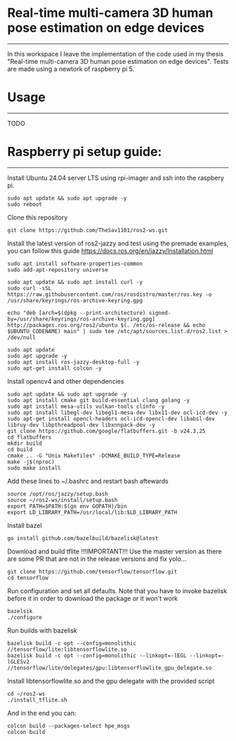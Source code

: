 # Real-time multi-camera 3D human pose estimation on edge devices
---

In this workspace I leave the implementation of the code used in my thesis "Real-time multi-camera 3D human pose estimation on edge devices". Tests are made using a newtork of raspberry pi 5.

# Usage
---

TODO

# Raspberry pi setup guide:
---
Install Ubuntu 24.04 server LTS using rpi-imager and ssh into the raspbery pi.

    sudo apt update && sudo apt upgrade -y
    sudo reboot

Clone this repository

    git clone https://github.com/TheSav1101/ros2-ws.git

Install the latest version of ros2-jazzy and test using the premade examples, you can follow this guide https://docs.ros.org/en/jazzy/Installation.html

    sudo apt install software-properties-common
    sudo add-apt-repository universe

    sudo apt update && sudo apt install curl -y
    sudo curl -sSL https://raw.githubusercontent.com/ros/rosdistro/master/ros.key -o /usr/share/keyrings/ros-archive-keyring.gpg

    echo "deb [arch=$(dpkg --print-architecture) signed-by=/usr/share/keyrings/ros-archive-keyring.gpg] http://packages.ros.org/ros2/ubuntu $(. /etc/os-release && echo $UBUNTU_CODENAME) main" | sudo tee /etc/apt/sources.list.d/ros2.list > /dev/null

    sudo apt update
    sudo apt upgrade -y
    sudo apt install ros-jazzy-desktop-full -y
    sudo apt-get install colcon -y

Install opencv4 and other dependencies

    sudo apt update && sudo apt upgrade -y
    sudo apt install cmake git build-essential clang golang -y
    sudo apt install mesa-utils vulkan-tools clinfo -y
    sudo apt install libegl-dev libegl1-mesa-dev libx11-dev ocl-icd-dev -y
    sudo apt-get install opencl-headers ocl-icd-opencl-dev libabsl-dev libruy-dev libpthreadpool-dev libxnnpack-dev -y
    git clone https://github.com/google/flatbuffers.git -b v24.3.25
    cd flatbuffers
    mkdir build
    cd build
    cmake .. -G "Unix Makefiles" -DCMAKE_BUILD_TYPE=Release
    make -j$(nproc)
    sudo make install

Add these lines to ~/.bashrc and restart bash aftewards

    source /opt/ros/jazzy/setup.bash
    source ~/ros2-ws/install/setup.bash
    export PATH=$PATH:$(go env GOPATH)/bin
    export LD_LIBRARY_PATH=/usr/local/lib:$LD_LIBRARY_PATH

Install bazel

    go install github.com/bazelbuild/bazelisk@latest

Download and build tflite
!!!IMPORTANT!!!
Use the master version as there are some PR that are not in the release versions and fix yolo...

    git clone https://github.com/tensorflow/tensorflow.git
    cd tensorflow

Run configuration and set all defaults. Note that you have to invoke bazelisk before it in order to download the package or it won't work

    bazelsik
    ./configure

Run builds with bazelisk

    bazelisk build -c opt --config=monolithic //tensorflow/lite:libtensorflowlite.so
    bazelisk build -c opt --config=monolithic --linkopt=-lEGL --linkopt=-lGLESv2 //tensorflow/lite/delegates/gpu:libtensorflowlite_gpu_delegate.so


Install libtensorflowlite.so and the gpu delegate with the provided script

    cd ~/ros2-ws
    ./install_tflite.sh

And in the end you can:

    colcon build --packages-select hpe_msgs
    colcon build
